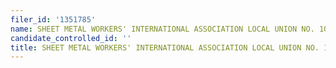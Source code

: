 ```yaml
---
filer_id: '1351785'
name: SHEET METAL WORKERS' INTERNATIONAL ASSOCIATION LOCAL UNION NO. 104 ISSUES COMMITTEE
candidate_controlled_id: ''
title: SHEET METAL WORKERS' INTERNATIONAL ASSOCIATION LOCAL UNION NO. 104 ISSUES COMMITTEE
---
```


